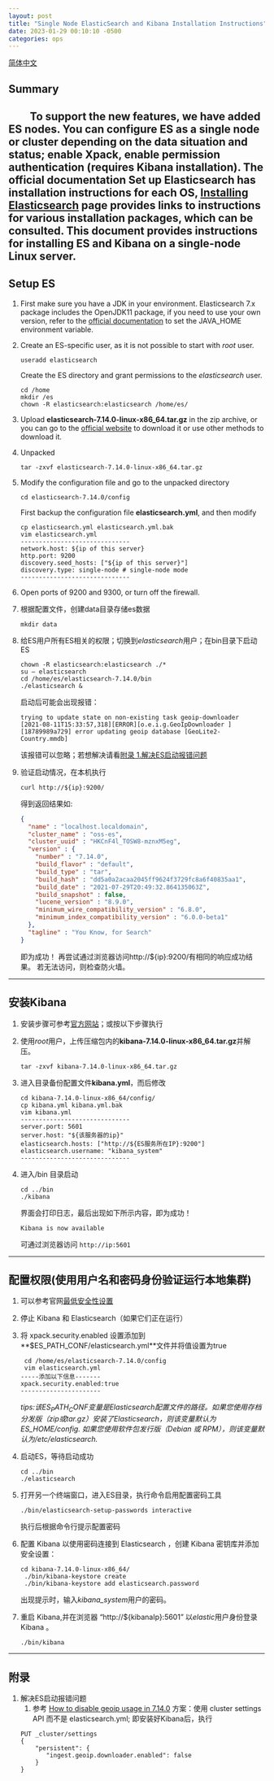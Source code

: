 ```yaml
---
layout: post
title: "Single Node ElasticSearch and Kibana Installation Instructions"
date: 2023-01-29 00:10:10 -0500
categories: ops
---
```


[简体中文](es-kibana-single-node-install-zh.md)

## Summary
&ensp;&ensp;&ensp;&ensp;To support the new features, we have added ES nodes. You can configure ES as a single node or cluster depending on the data situation and status; enable Xpack, enable permission authentication (requires Kibana installation).
The official documentation Set up Elasticsearch has installation instructions for each OS, [Installing Elasticsearch](https://www.elastic.co/guide/en/elasticsearch/reference/7.3/install-elasticsearch.html) page provides links to instructions for various installation packages, which can be consulted. This document provides instructions for installing ES and Kibana on a single-node Linux server.
---
## Setup ES
1. First make sure you have a JDK in your environment. Elasticsearch 7.x package includes the OpenJDK11 package, if you need to use your own version, refer to the [official documentation](https://www.elastic.co/guide/en/elasticsearch/reference/current/setup.html) to set the JAVA_HOME environment variable.

2. Create an ES-specific user, as it is not possible to start with *root* user.
    ```
    useradd elasticsearch
    ```
   Create the ES directory and grant permissions to the *elasticsearch* user.
   ```
   cd /home
   mkdir /es
   chown -R elasticsearch:elasticsearch /home/es/
   ```

3. Upload **elasticsearch-7.14.0-linux-x86_64.tar.gz** in the zip archive, or you can go to the [official website](https://www.elastic.co/cn/downloads/elasticsearch) to download it or use other methods to download it.

4. Unpacked
   ```
   tar -zxvf elasticsearch-7.14.0-linux-x86_64.tar.gz
   ```

5. Modify the configuration file and go to the unpacked directory
   ``` 
   cd elasticsearch-7.14.0/config
   ```
   First backup the configuration file **elasticsearch.yml**, and then modify
   ````
   cp elasticsearch.yml elasticsearch.yml.bak 
   vim elasticsearch.yml
   ------------------------------
   network.host: ${ip of this server}
   http.port: 9200
   discovery.seed_hosts: ["${ip of this server}"]
   discovery.type: single-node # single-node mode
   ------------------------------
   ````
   
6. Open ports of 9200 and 9300, or turn off the firewall.

7. 根据配置文件，创建data目录存储es数据
   ```
   mkdir data
   ```
   
8. 给ES用户所有ES相关的权限；切换到*elasticsearch*用户；在bin目录下启动ES
    ``` 
    chown -R elasticsearch:elasticsearch ./*
    su – elasticsearch
    cd /home/es/elasticsearch-7.14.0/bin
    ./elasticsearch &   
    ```
    启动后可能会出现报错：
    ```
    trying to update state on non-existing task geoip-downloader
    [2021-08-11T15:33:57,318][ERROR][o.e.i.g.GeoIpDownloader ] [18789989a729] error updating geoip database [GeoLite2-Country.mmdb]
    ```
    
    该报错可以忽略；若想解决请看[附录 1.解决ES启动报错问题](#附录)

9. 验证启动情况，在本机执行
   ```
   curl http://${ip}:9200/
   ```
   得到返回结果如:
   ```json
   {
     "name" : "localhost.localdomain",
     "cluster_name" : "oss-es",
     "cluster_uuid" : "HKCnF4l_TOSW8-mznxM5eg",
     "version" : {
       "number" : "7.14.0",
       "build_flavor" : "default",
       "build_type" : "tar",
       "build_hash" : "dd5a0a2acaa2045ff9624f3729fc8a6f40835aa1",
       "build_date" : "2021-07-29T20:49:32.864135063Z",
       "build_snapshot" : false,
       "lucene_version" : "8.9.0",
       "minimum_wire_compatibility_version" : "6.8.0",  
       "minimum_index_compatibility_version" : "6.0.0-beta1"
     },
     "tagline" : "You Know, for Search"
   }
   ```
    即为成功！
    再尝试通过浏览器访问http://${ip}:9200/有相同的响应成功结果。  若无法访问，则检查防火墙。

---
## 安装Kibana
1. 安装步骤可参考[官方网站](https://www.elastic.co/guide/en/kibana/current/targz.html)；或按以下步骤执行

2. 使用*root*用户，上传压缩包内的**kibana-7.14.0-linux-x86_64.tar.gz**并解压。
    ```
    tar -zxvf kibana-7.14.0-linux-x86_64.tar.gz
    ```
   
3. 进入目录备份配置文件**kibana.yml**，而后修改
    ```
    cd kibana-7.14.0-linux-x86_64/config/
    cp kibana.yml kibana.yml.bak
    vim kibana.yml 
    ------------------------------
    server.port: 5601
    server.host: "${该服务器的ip}"
    elasticsearch.hosts: ["http://${ES服务所在IP}:9200"]
    elasticsearch.username: "kibana_system"
    ------------------------------
    ```
   
4. 进入/bin 目录启动
    ```
    cd ../bin
    ./kibana
    ```
    界面会打印日志，最后出现如下所示内容，即为成功！
    ```
    Kibana is now available
    ```
    可通过浏览器访问 ```http://ip:5601```
---
## 配置权限(使用用户名和密码身份验证运行本地集群)
1. 可以参考官网[最低安全性设置](https://www.elastic.co/guide/en/elasticsearch/reference/7.14/security-minimal-setup.html)

2. 停止 Kibana 和 Elasticsearch（如果它们正在运行）

3. 将 xpack.security.enabled 设置添加到**$ES_PATH_CONF/elasticsearch.yml**文件并将值设置为true
   ```
    cd /home/es/elasticsearch-7.14.0/config
    vim elasticsearch.yml
   -----添加以下信息-------
   xpack.security.enabled:true
   ----------------------
   ```
   *tips:该$ES_PATH_CONF变量是 Elasticsearch 配置文件的路径。如果您使用存档分发版（zip或tar.gz）安装了 Elasticsearch ，则该变量默认为$ES_HOME/config. 如果您使用软件包发行版（Debian 或 RPM），则该变量默认为/etc/elasticsearch.*

4. 启动ES，等待启动成功
   ```
   cd ../bin
   ./elasticsearch
   ```
5. 打开另一个终端窗口，进入ES目录，执行命令启用配置密码工具
    ``` 
    ./bin/elasticsearch-setup-passwords interactive
    ```
    执行后根据命令行提示配置密码

6. 配置 Kibana 以使用密码连接到 Elasticsearch ，创建 Kibana 密钥库并添加安全设置：
    ```
    cd kibana-7.14.0-linux-x86_64/
     ./bin/kibana-keystore create
     ./bin/kibana-keystore add elasticsearch.password
    ```
    出现提示时，输入*kibana_system*用户的密码。

7. 重启 Kibana,并在浏览器 “http://${kibanaIp}:5601” 以*elastic*用户身份登录 Kibana 。
    ```
    ./bin/kibana
    ```
--- 
## 附录
1.  解决ES启动报错问题
    1. 参考 [How to disable geoip usage in 7.14.0](https://discuss.elastic.co/t/how-to-disable-geoip-usage-in-7-14-0/281076)
    方案：使用 cluster settings API  而不是 elasticsearch.yml; 即安装好Kibana后，执行
    ```
    PUT _cluster/settings
    {
        "persistent": {
           "ingest.geoip.downloader.enabled": false
        }
    }
    ```
   